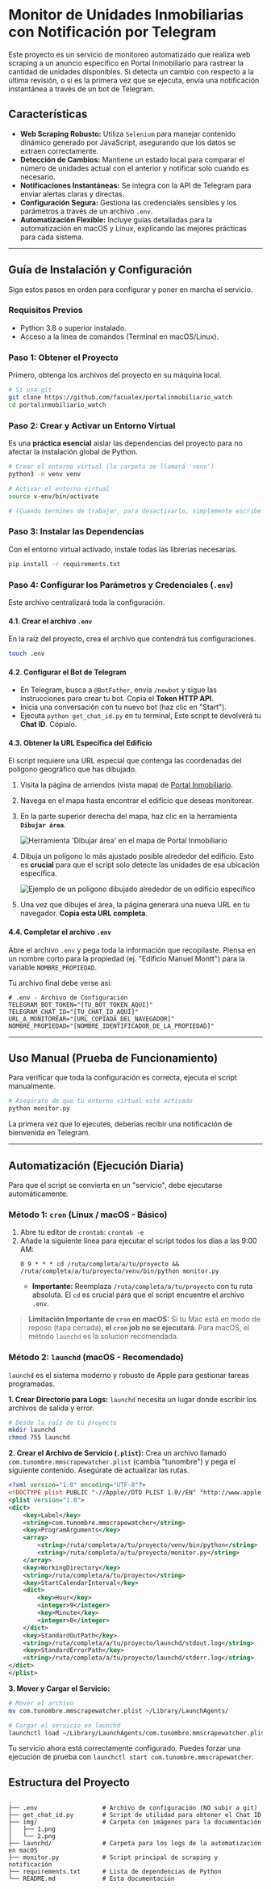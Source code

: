 # Monitor de Unidades Inmobiliarias con Notificación por Telegram

Este proyecto es un servicio de monitoreo automatizado que realiza web scraping a un anuncio específico en Portal Inmobiliario para rastrear la cantidad de unidades disponibles. Si detecta un cambio con respecto a la última revisión, o si es la primera vez que se ejecuta, envía una notificación instantánea a través de un bot de Telegram.

## Características

-   **Web Scraping Robusto:** Utiliza `Selenium` para manejar contenido dinámico generado por JavaScript, asegurando que los datos se extraen correctamente.
-   **Detección de Cambios:** Mantiene un estado local para comparar el número de unidades actual con el anterior y notificar solo cuando es necesario.
-   **Notificaciones Instantáneas:** Se integra con la API de Telegram para enviar alertas claras y directas.
-   **Configuración Segura:** Gestiona las credenciales sensibles y los parámetros a través de un archivo `.env`.
-   **Automatización Flexible:** Incluye guías detalladas para la automatización en macOS y Linux, explicando las mejores prácticas para cada sistema.

---

## Guía de Instalación y Configuración

Siga estos pasos en orden para configurar y poner en marcha el servicio.

### Requisitos Previos

-   Python 3.8 o superior instalado.
-   Acceso a la línea de comandos (Terminal en macOS/Linux).

### Paso 1: Obtener el Proyecto

Primero, obtenga los archivos del proyecto en su máquina local.

```bash
# Si usa git
git clone https://github.com/facualex/portalinmobiliario_watch
cd portalinmobiliario_watch
```

### Paso 2: Crear y Activar un Entorno Virtual

Es una **práctica esencial** aislar las dependencias del proyecto para no afectar la instalación global de Python.

```bash
# Crear el entorno virtual (la carpeta se llamará 'venv')
python3 -m venv venv

# Activar el entorno virtual
source v-env/bin/activate

# (Cuando termines de trabajar, para desactivarlo, simplemente escribe: deactivate)
```

### Paso 3: Instalar las Dependencias

Con el entorno virtual activado, instale todas las librerías necesarias.

```bash
pip install -r requirements.txt
```

### Paso 4: Configurar los Parámetros y Credenciales (`.env`)

Este archivo centralizará toda la configuración.

#### 4.1. Crear el archivo `.env`
En la raíz del proyecto, crea el archivo que contendrá tus configuraciones.
```bash
touch .env
```

#### 4.2. Configurar el Bot de Telegram
-   En Telegram, busca a `@BotFather`, envía `/newbot` y sigue las instrucciones para crear tu bot. Copia el **Token HTTP API**.
-   Inicia una conversación con tu nuevo bot (haz clic en "Start").
-   Ejecuta `python get_chat_id.py` en tu terminal, Este script te devolverá tu **Chat ID**. Cópialo.

#### 4.3. Obtener la URL Específica del Edificio
El script requiere una URL especial que contenga las coordenadas del polígono geográfico que has dibujado.

1.  Visita la página de arriendos (vista mapa) de [Portal Inmobiliario](https://www.portalinmobiliario.com/arriendo/departamento/_DisplayType_M).
2.  Navega en el mapa hasta encontrar el edificio que deseas monitorear.
3.  En la parte superior derecha del mapa, haz clic en la herramienta **`Dibujar área`**.

    ![Herramienta 'Dibujar área' en el mapa de Portal Inmobiliario](./img/1.png)

4.  Dibuja un polígono lo más ajustado posible alrededor del edificio. Esto es **crucial** para que el script solo detecte las unidades de esa ubicación específica.

    ![Ejemplo de un polígono dibujado alrededor de un edificio específico](./img/2.png)

5.  Una vez que dibujes el área, la página generará una nueva URL en tu navegador. **Copia esta URL completa**.

#### 4.4. Completar el archivo `.env`
Abre el archivo `.env` y pega toda la información que recopilaste. Piensa en un nombre corto para la propiedad (ej. "Edificio Manuel Montt") para la variable `NOMBRE_PROPIEDAD`.

Tu archivo final debe verse así:
```env
# .env - Archivo de Configuración
TELEGRAM_BOT_TOKEN="[TU_BOT_TOKEN_AQUI]"
TELEGRAM_CHAT_ID="[TU_CHAT_ID_AQUI]"
URL_A_MONITOREAR="[URL_COPIADA_DEL_NAVEGADOR]"
NOMBRE_PROPIEDAD="[NOMBRE_IDENTIFICADOR_DE_LA_PROPIEDAD]"
```

---

## Uso Manual (Prueba de Funcionamiento)

Para verificar que toda la configuración es correcta, ejecuta el script manualmente.

```bash
# Asegúrate de que tu entorno virtual esté activado
python monitor.py
```
La primera vez que lo ejecutes, deberías recibir una notificación de bienvenida en Telegram.

---

## Automatización (Ejecución Diaria)

Para que el script se convierta en un "servicio", debe ejecutarse automáticamente.

### Método 1: `cron` (Linux / macOS - Básico)

1.  Abre tu editor de `crontab`: `crontab -e`
2.  Añade la siguiente línea para ejecutar el script todos los días a las 9:00 AM:
    ```cron
    0 9 * * * cd /ruta/completa/a/tu/proyecto && /ruta/completa/a/tu/proyecto/venv/bin/python monitor.py
    ```
    -   **Importante:** Reemplaza `/ruta/completa/a/tu/proyecto` con tu ruta absoluta. El `cd` es crucial para que el script encuentre el archivo `.env`.

> **Limitación Importante de `cron` en macOS:** Si tu Mac está en modo de reposo (tapa cerrada), **el `cron` job no se ejecutará**. Para macOS, el método `launchd` es la solución recomendada.

### Método 2: `launchd` (macOS - Recomendado)

`launchd` es el sistema moderno y robusto de Apple para gestionar tareas programadas.

**1. Crear Directorio para Logs:**
`launchd` necesita un lugar donde escribir los archivos de salida y error.

```bash
# Desde la raíz de tu proyecto
mkdir launchd
chmod 755 launchd
```

**2. Crear el Archivo de Servicio (`.plist`):**
Crea un archivo llamado `com.tunombre.mmscrapewatcher.plist` (cambia "tunombre") y pega el siguiente contenido. Asegúrate de actualizar las rutas.

```xml
<?xml version="1.0" encoding="UTF-8"?>
<!DOCTYPE plist PUBLIC "-//Apple//DTD PLIST 1.0//EN" "http://www.apple.com/DTDs/PropertyList-1.0.dtd">
<plist version="1.0">
<dict>
    <key>Label</key>
    <string>com.tunombre.mmscrapewatcher</string>
    <key>ProgramArguments</key>
    <array>
        <string>/ruta/completa/a/tu/proyecto/venv/bin/python</string>
        <string>/ruta/completa/a/tu/proyecto/monitor.py</string>
    </array>
    <key>WorkingDirectory</key>
    <string>/ruta/completa/a/tu/proyecto</string>
    <key>StartCalendarInterval</key>
    <dict>
        <key>Hour</key>
        <integer>9</integer>
        <key>Minute</key>
        <integer>0</integer>
    </dict>
    <key>StandardOutPath</key>
    <string>/ruta/completa/a/tu/proyecto/launchd/stdout.log</string>
    <key>StandardErrorPath</key>
    <string>/ruta/completa/a/tu/proyecto/launchd/stderr.log</string>
</dict>
</plist>
```

**3. Mover y Cargar el Servicio:**
```bash
# Mover el archivo
mv com.tunombre.mmscrapewatcher.plist ~/Library/LaunchAgents/

# Cargar el servicio en launchd
launchctl load ~/Library/LaunchAgents/com.tunombre.mmscrapewatcher.plist
```
Tu servicio ahora está correctamente configurado. Puedes forzar una ejecución de prueba con `launchctl start com.tunombre.mmscrapewatcher`.

## Estructura del Proyecto

```
.
├── .env                  # Archivo de configuración (NO subir a git)
├── get_chat_id.py        # Script de utilidad para obtener el Chat ID
├── img/                  # Carpeta con imágenes para la documentación
│   ├── 1.png
│   └── 2.png
├── launchd/              # Carpeta para los logs de la automatización en macOS
├── monitor.py            # Script principal de scraping y notificación
├── requirements.txt      # Lista de dependencias de Python
└── README.md             # Esta documentación
```